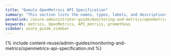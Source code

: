 ```yaml
---
title: "Qumulo OpenMetrics API Specification"
summary: "This section lists the names, types, labels, and descriptions for the metrics that Qumulo Core 5.3.0 (and higher) emits in OpenMetrics API format."
permalink: /azure-administrator-guide/monitoring-and-metrics/openmetrics-api-specification.html
keywords: metrics, OpenMetrics, API_metrics, prometheus
sidebar: azure_guide_sidebar
---
```


{% include content-reuse/admin-guides/monitoring-and-metrics/openmetrics-api-specification.md %}
